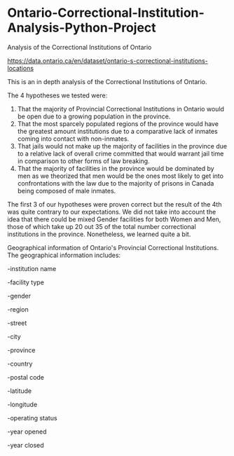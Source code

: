 # Ontario-Correctional-Institution-Analysis-Python-Project
Analysis of the Correctional Institutions of Ontario

https://data.ontario.ca/en/dataset/ontario-s-correctional-institutions-locations

This is an in depth analysis of the Correctional Institutions of Ontario.

The 4 hypotheses we tested were:
1. That the majority of Provincial Correctional Institutions in Ontario would be open due to a growing population in the province.
2. That the most sparcely populated regions of the province would have the greatest amount institutions due to a comparative lack of inmates coming into contact with non-inmates.
3. That jails would not make up the majority of facilities in the province due to a relative lack of overall crime committed that would warrant jail time in comparison to other forms of law breaking.
4. That the majority of facilities in the province would be dominated by men as we theorized that men would be the ones most likely to get into confrontations with the law due to the majority of prisons in Canada being composed of male inmates.

The first 3 of our hypotheses were proven correct but the result of the 4th was quite contrary to our expectations. We did not take into account the idea that there could be mixed Gender facilities for both Women and Men, those of which take up 20 out 35 of the total number correctional institutions in the province. Nonetheless, we learned quite a bit.


Geographical information of Ontario's Provincial Correctional Institutions. The geographical information includes:

-institution name

-facility type

-gender

-region

-street

-city

-province

-country

-postal code

-latitude

-longitude

-operating status

-year opened

-year closed


